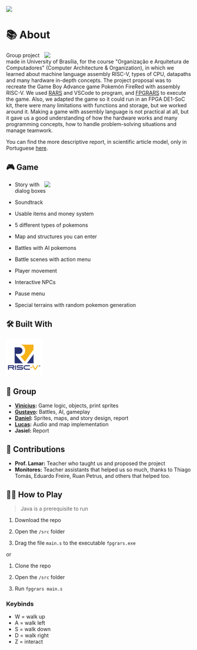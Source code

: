 
<picture>
  <img src="https://user-images.githubusercontent.com/64702639/222986019-f645f57e-ac03-4276-9da3-345a3dd31d1a.png" width="30%"/>
</picture>

# 📚 About

<picture>
  <img src="https://user-images.githubusercontent.com/64702639/222988967-26dee8af-943d-47c0-b9a8-7f3fb0f3835c.gif" align="right" width="400"/>
</picture>

Group project made in University of Brasília, for the course "Organização e Arquitetura de Computadores" (Computer Architecture & Organization), in which we learned about machine language assembly RISC-V, types of CPU, datapaths and many hardware in-depth concepts. The project proposal was to recreate the Game Boy Advance game Pokemón FireRed with assembly RISC-V. We used [RARS](https://github.com/TheThirdOne/rars) and VSCode to program, and [FPGRARS](https://github.com/LeoRiether/FPGRARS) to execute the game. Also, we adapted the game so it could run in an FPGA DE1-SoC kit, there were many limitations with functions and storage, but we worked around it. Making a game with assembly language is not practical at all, but it gave us a good understanding of how the hardware works and many programming concepts, how to handle problem-solving situations and manage teamwork. 

You can find the more descriptive report, in scientific article model, only in Portuguese [here](Grupo7_Trabalho.pdf).

## 🎮 Game

<picture>
  <img src="https://user-images.githubusercontent.com/64702639/222989664-66eee7dd-ae6a-4f79-86bf-90c4768f1055.gif" align="right" width="400"/>
</picture>

- Story with dialog boxes
- Soundtrack
- Usable items and money system
- 5 different types of pokemons
- Map and structures you can enter
- Battles with AI pokemons
- Battle scenes with action menu
- Player movement
- Interactive NPCs
- Pause menu

- Special terrains with random pokemon generation

## 🛠 Built With

<a href="https://github.com/topics/riscv">
  <img src="https://raw.githubusercontent.com/github/explore/592cc967e9ebbc60f2a532f577efa072f4bfccaa/topics/riscv/riscv.png" width="100"/>
</a>

## 👥 Group

- **[Vinícius](https://github.com/Vini-ara):** Game logic, objects, print sprites
- **[Gustavo](https://github.com/GMTonnera):** Battles, AI, gameplay
- **[Daniel](https://github.com/dancpluz):** Sprites, maps, and story design, report
- **[Lucas](https://github.com/Amaralfaria):** Audio and map implementation
- **Jasiel:** Report

## 🤝 Contributions 

- **Prof. Lamar:** Teacher who taught us and proposed the project
- **Monitores:** Teacher assistants that helped us so much, thanks to Thiago Tomás, Eduardo Freire, Ruan Petrus, and others that helped too.

## 👨‍💻 How to Play

> Java is a prerequisite to run

1. Download the repo

2. Open the ```/src``` folder

3. Drag the file ```main.s``` to the executable ```fpgrars.exe```

or

1. Clone the repo

2. Open the ```/src``` folder

3. Run ```fpgrars main.s```

### Keybinds

- W = walk up
- A = walk left
- S = walk down
- D = walk right
- Z = interact
